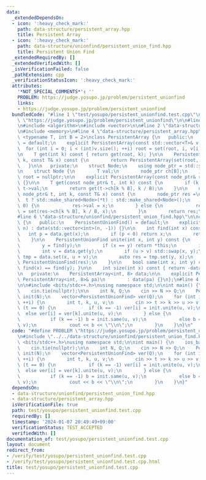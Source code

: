 ```yaml
---
data:
  _extendedDependsOn:
  - icon: ':heavy_check_mark:'
    path: data-structure/persistent_array.hpp
    title: Persistent Array
  - icon: ':heavy_check_mark:'
    path: data-structure/unionfind/persistent_union_find.hpp
    title: Persistent Union Find
  _extendedRequiredBy: []
  _extendedVerifiedWith: []
  _isVerificationFailed: false
  _pathExtension: cpp
  _verificationStatusIcon: ':heavy_check_mark:'
  attributes:
    '*NOT_SPECIAL_COMMENTS*': ''
    PROBLEM: https://judge.yosupo.jp/problem/persistent_unionfind
    links:
    - https://judge.yosupo.jp/problem/persistent_unionfind
  bundledCode: "#line 1 \"test/yosupo/persistent_unionfind.test.cpp\"\n#define PROBLEM\
    \ \"https://judge.yosupo.jp/problem/persistent_unionfind\"\n\n#line 2 \"data-structure/unionfind/persistent_union_find.hpp\"\
    \n#include <algorithm>\n#include <vector>\n\n#line 2 \"data-structure/persistent_array.hpp\"\
    \n#include <memory>\n#line 4 \"data-structure/persistent_array.hpp\"\n\ntemplate\
    \ <typename T, int B = 2>\nclass PersistentArray {\n   public:\n    PersistentArray()\
    \ = default;\n    explicit PersistentArray(const std::vector<T>& v) {\n      \
    \  for (int i = 0; i < (int)v.size(); ++i) root = set(root, i, v[i]);\n    }\n\
    \n    T get(int k) const { return get(root, k); }\n\n    PersistentArray set(int\
    \ k, const T& x) const {\n        return PersistentArray(set(root, k, x));\n \
    \   }\n\n   private:\n    struct Node;\n    using node_ptr = std::shared_ptr<Node>;\n\
    \n    struct Node {\n        T val;\n        node_ptr ch[B];\n    };\n\n    node_ptr\
    \ root = nullptr;\n\n    explicit PersistentArray(const node_ptr& root) : root(root)\
    \ {}\n\n    T get(const node_ptr& t, int k) const {\n        if (k == 0) return\
    \ t->val;\n        return get(t->ch[k % B], k / B);\n    }\n\n    node_ptr set(const\
    \ node_ptr& t, int k, const T& x) const {\n        node_ptr res =\n          \
    \  t ? std::make_shared<Node>(*t) : std::make_shared<Node>();\n        if (k ==\
    \ 0) {\n            res->val = x;\n        } else {\n            res->ch[k % B]\
    \ = set(res->ch[k % B], k / B, x);\n        }\n        return res;\n    }\n};\n\
    #line 6 \"data-structure/unionfind/persistent_union_find.hpp\"\n\nclass PersistentUnionFind\
    \ {\n   public:\n    PersistentUnionFind() = default;\n    explicit PersistentUnionFind(int\
    \ n) : data(std::vector<int>(n, -1)) {}\n\n    int find(int x) const {\n     \
    \   int p = data.get(x);\n        if (p < 0) return x;\n        return find(p);\n\
    \    }\n\n    PersistentUnionFind unite(int x, int y) const {\n        x = find(x);\n\
    \        y = find(y);\n        if (x == y) return *this;\n        int u = data.get(x);\n\
    \        int v = data.get(y);\n        if (u > v) std::swap(x, y);\n        auto\
    \ tmp = data.set(x, u + v);\n        auto res = tmp.set(y, x);\n        return\
    \ PersistentUnionFind(res);\n    }\n\n    bool same(int x, int y) const { return\
    \ find(x) == find(y); }\n\n    int size(int x) const { return -data.get(x); }\n\
    \n   private:\n    PersistentArray<int, 8> data;\n\n    explicit PersistentUnionFind(const\
    \ PersistentArray<int, 8>& pa)\n        : data(pa) {}\n};\n#line 4 \"test/yosupo/persistent_unionfind.test.cpp\"\
    \n\n#include <bits/stdc++.h>\nusing namespace std;\n\nint main() {\n    ios_base::sync_with_stdio(false);\n\
    \    cin.tie(nullptr);\n\n    int N, Q;\n    cin >> N >> Q;\n    PersistentUnionFind\
    \ init(N);\n    vector<PersistentUnionFind> ver(Q);\n    for (int i = 0; i < Q;\
    \ ++i) {\n        int t, k, u, v;\n        cin >> t >> k >> u >> v;\n        if\
    \ (t == 0) {\n            if (k == -1) ver[i] = init.unite(u, v);\n          \
    \  else ver[i] = ver[k].unite(u, v);\n        } else {\n            int b;\n \
    \           if (k == -1) b = init.same(u, v);\n            else b = ver[k].same(u,\
    \ v);\n            cout << b << \"\\n\";\n        }\n    }\n}\n"
  code: "#define PROBLEM \"https://judge.yosupo.jp/problem/persistent_unionfind\"\n\
    \n#include \"../../data-structure/unionfind/persistent_union_find.hpp\"\n\n#include\
    \ <bits/stdc++.h>\nusing namespace std;\n\nint main() {\n    ios_base::sync_with_stdio(false);\n\
    \    cin.tie(nullptr);\n\n    int N, Q;\n    cin >> N >> Q;\n    PersistentUnionFind\
    \ init(N);\n    vector<PersistentUnionFind> ver(Q);\n    for (int i = 0; i < Q;\
    \ ++i) {\n        int t, k, u, v;\n        cin >> t >> k >> u >> v;\n        if\
    \ (t == 0) {\n            if (k == -1) ver[i] = init.unite(u, v);\n          \
    \  else ver[i] = ver[k].unite(u, v);\n        } else {\n            int b;\n \
    \           if (k == -1) b = init.same(u, v);\n            else b = ver[k].same(u,\
    \ v);\n            cout << b << \"\\n\";\n        }\n    }\n}"
  dependsOn:
  - data-structure/unionfind/persistent_union_find.hpp
  - data-structure/persistent_array.hpp
  isVerificationFile: true
  path: test/yosupo/persistent_unionfind.test.cpp
  requiredBy: []
  timestamp: '2024-01-07 20:49:49+09:00'
  verificationStatus: TEST_ACCEPTED
  verifiedWith: []
documentation_of: test/yosupo/persistent_unionfind.test.cpp
layout: document
redirect_from:
- /verify/test/yosupo/persistent_unionfind.test.cpp
- /verify/test/yosupo/persistent_unionfind.test.cpp.html
title: test/yosupo/persistent_unionfind.test.cpp
---
```

